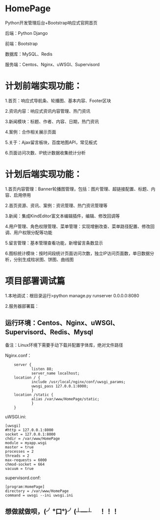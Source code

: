 # HomePage


Python开发管理后台+Bootstrap响应式官网首页

后端：Python Django

前端：Bootstrap

数据库：MySQL、Redis

服务端：Centos、Nginx、uWSGI、Supervisord


# 计划前端实现功能：

1.首页：响应式导航条、轮播图、基本内容、Footer区块

2.资讯内容：响应式资讯内容管理、热门资讯

3.新闻模块：标题、作者、内容、日期，热门资讯

4.案例：合作相关展示页面

5.关于：Ajax留言板块，百度地图API，常见板式

6.页面访问次数、IP统计数据收集统计分析


# 计划后端实现功能：

1.首页内容管理：Banner轮播图管理，包括：图片管理、超链接配置、标题、内容、启用停用

2.首页资源、资讯、案例：资讯管理、热门资讯管理等

3.新闻：集成KindEditor富文本编辑插件，编辑、修改回调等

4.用户管理、角色权限管理、菜单管理：实现增删改查、菜单路径配置、修改回调、用户权限分配等功能

5.留言管理：基本管理查看功能，新增留言条数显示

6.图标统计模块：按时间段统计页面访问次数，独立IP访问页面数，单日数据分析，分别生成柱状图、饼图、曲线图


# 项目部署调试篇

1.本地调试：根目录运行>python manage.py runserver 0.0.0.0:8080

2.服务器部署篇：

## 运行环境：Centos、Nginx、uWSGI、Supervisord、Redis、Mysql 

备注：Linux环境下需要手动下载并配置字体库，绝对文件路径


Nginx.conf：


        server {
                listen 88;
                server_name localhost;
        location / {
                include /usr/local/nginx/conf/uwsgi_params;
                uwsgi_pass 127.0.0.1:8000;
                }
        location /static {
                alias /var/www/HomePage/static;
                }
        }

		
		
uWSGI.ini:		


	[uwsgi]
	#http = 127.0.0.1:8000
	socket = 127.0.0.1:8000
	chdir = /var/www/HomePage
	module = myapp.wsgi
	master = true
	processes = 2
	threads = 2
	max-requests = 6000
	chmod-socket = 664
	vacuum = true


supervisord.conf:


	[program:HomePage]
	directory = /var/www/HomePage
	command = uwsgi --ini uwsgi.ini



	

## 想做就做呗，(╯°口°)╯(┴—┴     ！！！

